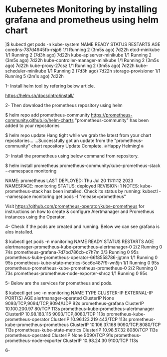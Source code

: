 # Kubernetes Monitoring by installing grafana and prometheus using helm chart

]$ kubectl get pods -n kube-system
NAME                               READY   STATUS    RESTARTS       AGE
coredns-787d4945fb-rsjp6           1/1     Running   2 (3m5s ago)   7d22h
etcd-minikube                      1/1     Running   2 (7d3h ago)   7d22h
kube-apiserver-minikube            1/1     Running   2 (3m5s ago)   7d22h
kube-controller-manager-minikube   1/1     Running   2 (3m5s ago)   7d22h
kube-proxy-27csz                   1/1     Running   2 (3m5s ago)   7d22h
kube-scheduler-minikube            1/1     Running   2 (7d3h ago)   7d22h
storage-provisioner                1/1     Running   5 (2m1s ago)   7d22h

1- Install helm tool by refering below article.

https://helm.sh/docs/intro/install/

2- Then download the prometheus repository using helm


$ helm repo add prometheus-community https://prometheus-community.github.io/helm-charts
"prometheus-community" has been added to your repositories

$ helm repo update
Hang tight while we grab the latest from your chart repositories...
...Successfully got an update from the "prometheus-community" chart repository
Update Complete. ⎈Happy Helming!⎈

3- Install the prometheus using below command from repository.

$ helm install prometheus prometheus-community/kube-prometheus-stack --namespace monitoring

NAME: prometheus
LAST DEPLOYED: Thu Jul 20 11:11:12 2023
NAMESPACE: monitoring
STATUS: deployed
REVISION: 1
NOTES:
kube-prometheus-stack has been installed. Check its status by running:
  kubectl --namespace monitoring get pods -l "release=prometheus"

Visit https://github.com/prometheus-operator/kube-prometheus for instructions on how to create & configure Alertmanager and Prometheus instances using the Operator.


4- Check if the pods are created and running. Below we can see grafana is alos installed.

$ kubectl get pods -n monitoring
NAME                                                     READY   STATUS    RESTARTS   AGE
alertmanager-prometheus-kube-prometheus-alertmanager-0   2/2     Running   0          74s
prometheus-grafana-7d7bd786cb-c7h7m                      3/3     Running   0          95s
prometheus-kube-prometheus-operator-66f8558786-jgtmn     1/1     Running   0          95s
prometheus-kube-state-metrics-5cc6c487f9-wn5jn           1/1     Running   0          95s
prometheus-prometheus-kube-prometheus-prometheus-0       2/2     Running   0          73s
prometheus-prometheus-node-exporter-shrcz                1/1     Running   0          95s


5- Below are the services for prometheus and pods.

$ kubectl get svc -n monitoring
NAME                                      TYPE        CLUSTER-IP      EXTERNAL-IP   PORT(S)                      AGE
alertmanager-operated                     ClusterIP   None            <none>        9093/TCP,9094/TCP,9094/UDP   92s
prometheus-grafana                        ClusterIP   10.100.200.97   <none>        80/TCP                       113s
prometheus-kube-prometheus-alertmanager   ClusterIP   10.98.183.115   <none>        9093/TCP,8080/TCP            113s
prometheus-kube-prometheus-operator       ClusterIP   10.96.123.219   <none>        443/TCP                      113s
prometheus-kube-prometheus-prometheus     ClusterIP   10.106.37.168   <none>        9090/TCP,8080/TCP            113s
prometheus-kube-state-metrics             ClusterIP   10.98.57.32     <none>        8080/TCP                     113s
prometheus-operated                       ClusterIP   None            <none>        9090/TCP                     91s
prometheus-prometheus-node-exporter       ClusterIP   10.98.24.30     <none>        9100/TCP                     113s


6- 
